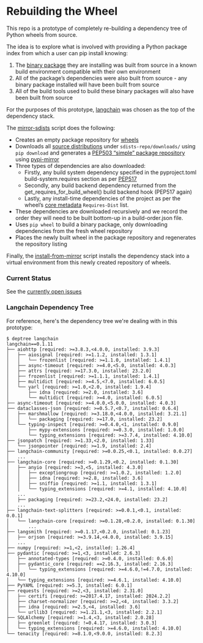# Rebuilding the Wheel

This repo is a prototype of completely re-building a dependency tree of Python wheels from source.

The idea is to explore what is involved with providing a Python package index from which a user can pip install knowing:

1. The [binary package](https://packaging.python.org/en/latest/glossary/#term-Built-Distribution) they are installing was built from source in a known build environment compatible with their own environment
1. All of the package’s dependencies were also built from source - any binary package installed will have been built from source
1. All of the build tools used to build these binary packages will also have been built from source

For the purposes of this prototype, [langchain](https://pypi.org/project/langchain/) was chosen as the top of the dependency stack.

The [mirror-sdists](mirror-sdists.sh) script does the following:

* Creates an empty package repository for [wheels](https://packaging.python.org/en/latest/specifications/binary-distribution-format/)
* Downloads all [source distributions](https://packaging.python.org/en/latest/glossary/#term-Source-Distribution-or-sdist) under `sdists-repo/downloads/` using `pip download` and generates a [PEP503 “simple” package repository](https://peps.python.org/pep-0503/) using [pypi-mirror](https://pypi.org/project/python-pypi-mirror/)
* Three types of dependencies are also downloaded:
  * Firstly, any build system dependency specified in the pyproject.toml build-system.requires section as per [PEP517](https://peps.python.org/pep-0517)
  * Secondly, any build backend dependency returned from the get_requires_for_build_wheel() build backend hook (PEP517 again)
  * Lastly, any install-time dependencies of the project as per the wheel’s [core metadata](https://packaging.python.org/en/latest/specifications/core-metadata/) `Requires-Dist` list.
* These dependencies are downloaded recursively and we record the order they will need to be built bottom-up in a build-order.json file.
* Uses `pip wheel` to build a binary package, only downloading dependencies from the fresh wheel repository
* Places the newly built wheel in the package repository and regenerates the repository listing

Finally, the [install-from-mirror](install-from-mirror.sh) script installs the dependency stack into a virtual environment from this newly created repository of wheels.

### Current Status

See the [currently open issues](https://gitlab.com/fedora/sigs/ai-ml/rebuilding-the-wheel/-/issues)

### Langchain Dependency Tree

For reference, here's the dependency tree we're dealing with in this prototype:

```
$ deptree langchain
langchain==0.1.11
├── aiohttp [required: >=3.8.3,<4.0.0, installed: 3.9.3]
│   ├── aiosignal [required: >=1.1.2, installed: 1.3.1]
│   │   └── frozenlist [required: >=1.1.0, installed: 1.4.1]
│   ├── async-timeout [required: >=4.0,<5.0, installed: 4.0.3]
│   ├── attrs [required: >=17.3.0, installed: 23.2.0]
│   ├── frozenlist [required: >=1.1.1, installed: 1.4.1]
│   ├── multidict [required: >=4.5,<7.0, installed: 6.0.5]
│   └── yarl [required: >=1.0,<2.0, installed: 1.9.4]
│       ├── idna [required: >=2.0, installed: 3.6]
│       └── multidict [required: >=4.0, installed: 6.0.5]
├── async-timeout [required: >=4.0.0,<5.0.0, installed: 4.0.3]
├── dataclasses-json [required: >=0.5.7,<0.7, installed: 0.6.4]
│   ├── marshmallow [required: >=3.18.0,<4.0.0, installed: 3.21.1]
│   │   └── packaging [required: >=17.0, installed: 23.2]
│   └── typing-inspect [required: >=0.4.0,<1, installed: 0.9.0]
│       ├── mypy-extensions [required: >=0.3.0, installed: 1.0.0]
│       └── typing_extensions [required: >=3.7.4, installed: 4.10.0]
├── jsonpatch [required: >=1.33,<2.0, installed: 1.33]
│   └── jsonpointer [required: >=1.9, installed: 2.4]
├── langchain-community [required: >=0.0.25,<0.1, installed: 0.0.27]
│   ...
├── langchain-core [required: >=0.1.29,<0.2, installed: 0.1.30]
│   ├── anyio [required: >=3,<5, installed: 4.3.0]
│   │   ├── exceptiongroup [required: >=1.0.2, installed: 1.2.0]
│   │   ├── idna [required: >=2.8, installed: 3.6]
│   │   ├── sniffio [required: >=1.1, installed: 1.3.1]
│   │   └── typing_extensions [required: >=4.1, installed: 4.10.0]
│   ...
│   ├── packaging [required: >=23.2,<24.0, installed: 23.2]
│   ...
├── langchain-text-splitters [required: >=0.0.1,<0.1, installed: 0.0.1]
│   └── langchain-core [required: >=0.1.28,<0.2.0, installed: 0.1.30]
│       ...
├── langsmith [required: >=0.1.17,<0.2.0, installed: 0.1.23]
│   ├── orjson [required: >=3.9.14,<4.0.0, installed: 3.9.15]
│   ...
├── numpy [required: >=1,<2, installed: 1.26.4]
├── pydantic [required: >=1,<3, installed: 2.6.3]
│   ├── annotated-types [required: >=0.4.0, installed: 0.6.0]
│   ├── pydantic_core [required: ==2.16.3, installed: 2.16.3]
│   │   └── typing_extensions [required: >=4.6.0,!=4.7.0, installed: 4.10.0]
│   └── typing_extensions [required: >=4.6.1, installed: 4.10.0]
├── PyYAML [required: >=5.3, installed: 6.0.1]
├── requests [required: >=2,<3, installed: 2.31.0]
│   ├── certifi [required: >=2017.4.17, installed: 2024.2.2]
│   ├── charset-normalizer [required: >=2,<4, installed: 3.3.2]
│   ├── idna [required: >=2.5,<4, installed: 3.6]
│   └── urllib3 [required: >=1.21.1,<3, installed: 2.2.1]
├── SQLAlchemy [required: >=1.4,<3, installed: 2.0.28]
│   ├── greenlet [required: !=0.4.17, installed: 3.0.3]
│   └── typing_extensions [required: >=4.6.0, installed: 4.10.0]
└── tenacity [required: >=8.1.0,<9.0.0, installed: 8.2.3]
```

